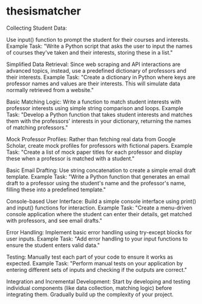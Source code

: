 # thesismatcher

Collecting Student Data:

Use input() function to prompt the student for their courses and interests.
Example Task: "Write a Python script that asks the user to input the names of courses they've taken and their interests, storing these in a list."

Simplified Data Retrieval:
Since web scraping and API interactions are advanced topics, instead, use a predefined dictionary of professors and their interests.
Example Task: "Create a dictionary in Python where keys are professor names and values are their interests. This will simulate data normally retrieved from a website."

Basic Matching Logic:
Write a function to match student interests with professor interests using simple string comparison and loops.
Example Task: "Develop a Python function that takes student interests and matches them with the professors' interests in your dictionary, returning the names of matching professors."

Mock Professor Profiles:
Rather than fetching real data from Google Scholar, create mock profiles for professors with fictional papers.
Example Task: "Create a list of mock paper titles for each professor and display these when a professor is matched with a student."

Basic Email Drafting:
Use string concatenation to create a simple email draft template.
Example Task: "Write a Python function that generates an email draft to a professor using the student's name and the professor's name, filling these into a predefined template."

Console-based User Interface:
Build a simple console interface using print() and input() functions for interaction.
Example Task: "Create a menu-driven console application where the student can enter their details, get matched with professors, and see email drafts."

Error Handling:
Implement basic error handling using try-except blocks for user inputs.
Example Task: "Add error handling to your input functions to ensure the student enters valid data."

Testing:
Manually test each part of your code to ensure it works as expected.
Example Task: "Perform manual tests on your application by entering different sets of inputs and checking if the outputs are correct."

Integration and Incremental Development:
Start by developing and testing individual components (like data collection, matching logic) before integrating them.
Gradually build up the complexity of your project.
